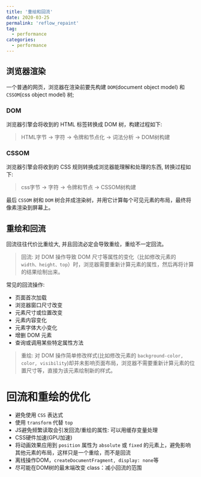 ```yaml
---
title: '重绘和回流'
date: 2020-03-25
permalink: 'reflow_repaint'
tag:
  - performance
categories:
  - performance
---
```


## 浏览器渲染

一个普通的网页，浏览器在渲染前要先构建 `DOM`(document object model) 和 `CSSOM`(css object model) 树;

### DOM

浏览器引擎会将收到的 HTML 标签转换成 DOM 树，构建过程如下:

> HTML字节 -> 字符 -> 令牌和节点化 -> 词法分析 -> DOM树构建

### CSSOM

浏览器引擎会将收到的 CSS 规则转换成浏览器能理解和处理的东西, 转换过程如下:

> css字节 -> 字符 -> 令牌和节点 -> CSSOM树构建

最后 `CSSOM` 树和 `DOM` 树合并成渲染树，并用它计算每个可见元素的布局，最终将像素渲染到屏幕上。

## 重绘和回流

回流往往代价比重绘大, 并且回流必定会导致重绘，重绘不一定回流。

> 回流: 对 DOM 操作导致 DOM 尺寸等属性的变化（比如修改元素的 `width、height、top`）时，浏览器需要重新计算元素的属性，然后再将计算的结果绘制出来。

常见的回流操作:

- 页面首次加载
- 浏览器窗口尺寸改变
- 元素尺寸或位置改变
- 元素内容变化
- 元素字体大小变化
- 增删 DOM 元素
- 查询或调用某些特定属性方法

> 重绘: 对 DOM 操作简单修改样式(比如修改元素的 `background-color, color, visibility`)却并未影响页面布局，浏览器不需要重新计算元素的位置尺寸等，直接为该元素绘制新的样式。

# 回流和重绘的优化

- 避免使用 `CSS` 表达式
- 使用 `transform` 代替 `top`
- JS避免频繁读取会引发回流/重绘的属性: 可以用缓存变量处理
- CSS硬件加速(GPU加速)
- 将动画效果应用到 `position` 属性为 `absolute` 或 `fixed` 的元素上，避免影响其他元素的布局，这样只是一个重绘，而不是回流
- 离线操作DOM，`createDocumentFragment, display: none`等
- 尽可能在DOM树的最末端改变 class：减小回流的范围
